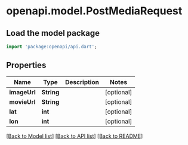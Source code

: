 # openapi.model.PostMediaRequest

## Load the model package
```dart
import 'package:openapi/api.dart';
```

## Properties
Name | Type | Description | Notes
------------ | ------------- | ------------- | -------------
**imageUrl** | **String** |  | [optional] 
**movieUrl** | **String** |  | [optional] 
**lat** | **int** |  | [optional] 
**lon** | **int** |  | [optional] 

[[Back to Model list]](../README.md#documentation-for-models) [[Back to API list]](../README.md#documentation-for-api-endpoints) [[Back to README]](../README.md)


